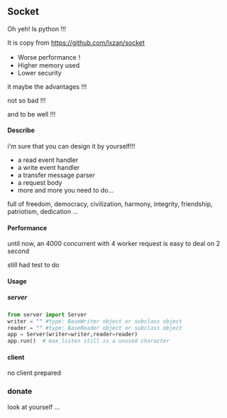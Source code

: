 ## Socket
Oh yeh! Is python !!!

It is copy from https://github.com/lxzan/socket

- Worse performance！
- Higher memory used
- Lower security

it maybe the advantages !!!

not so bad !!! 

and to be well !!! 

#### Describe 

i'm sure that you can design it by yourself!!!

- a read event handler
- a write event handler 
- a transfer message parser 
- a request body
- more and more you need to do...

full of freedom, democracy, civilization, harmony, integrity, friendship, patriotism, dedication ...


#### Performance 

until now, an 4000 concurrent with 4 worker request is easy to deal on 2 second

still had test to do

#### Usage  

##### server 
```python
from server import Server
writer = "" #type: BaseWriter object or subclass object
reader = "" #type: BaseReader object or subclass object
app = Server(writer=writer,reader=reader)
app.run()  # max_listen still is a unused character

```


#### client 

no client prepared 




### donate 

look at yourself ...



